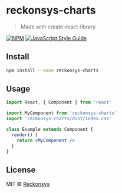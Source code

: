 # reckonsys-charts

> Made with create-react-library

[![NPM](https://img.shields.io/npm/v/reckonsys-charts.svg)](https://www.npmjs.com/package/reckonsys-charts) [![JavaScript Style Guide](https://img.shields.io/badge/code_style-standard-brightgreen.svg)](https://standardjs.com)

## Install

```bash
npm install --save reckonsys-charts
```

## Usage

```jsx
import React, { Component } from 'react'

import MyComponent from 'reckonsys-charts'
import 'reckonsys-charts/dist/index.css'

class Example extends Component {
  render() {
    return <MyComponent />
  }
}
```

## License

MIT © [Reckonsys](https://github.com/Reckonsys)

